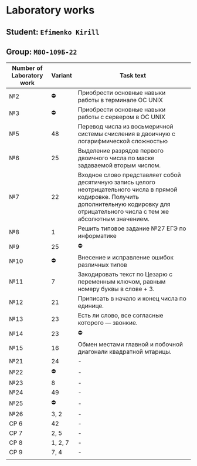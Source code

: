 # Laboratory works
## Student: `Efimenko Kirill`

## Group: `M8O-109Б-22`

| Number of Laboratory work  | Variant | Task text |
| -------------------------- | ------- | --------- |
|№2  | :no_entry:  | Приобрести основные навыки работы в терминале ОС UNIX |
|№3  | :no_entry:  | Приобрести основные навыки работы с сервером в ОС UNIX |
|№5  | 48    |  Перевод числа из восьмеричной системы счисления в двоичную с логарифмической сложностью |
|№6  | 25    | Выделение разрядов первого двоичного числа по маске задаваемой вторым числом. |
|№7  | 22    | Входное слово представляет собой десятичную запись целого неотрицательного числа в прямой кодировке. Получить дополнительную кодировку для отрицательного числа с тем же абсолютным значением. |
|№8  | 1     | Решить типовое задание №27 ЕГЭ по информатике |
|№9  | 25    | :no_entry: |
|№10 | :no_entry:  | Внесение и исправление ошибок различных типов |
|№11 | 7     |  Закодировать текст по Цезарю с переменным ключом, равным номеру буквы в слове + 3. |
|№12 | 21    | Приписать в начало и конец числа по единице. |
|№13 | 23    | Есть ли слово, все согласные которого — звонкие. |
|№14 | 23    | :no_entry: |
|№15 | 16    | Обмен местами главной и побочной диагонали квадратной мтарицы. |
|№21 | 24    | - |
|№22 | :no_entry:    | - |
|№23 | 8 | - |
|№24 | 49 | - |
|№25 | :no_entry:  | - |
|№26 | 3, 2    | - |
|CP 6 | 42   | - |
|CP 7 | 2, 5   | - |
|CP 8 | 1, 2, 7  | - |
|CP 9 | 7, 4 | - |
| | |
